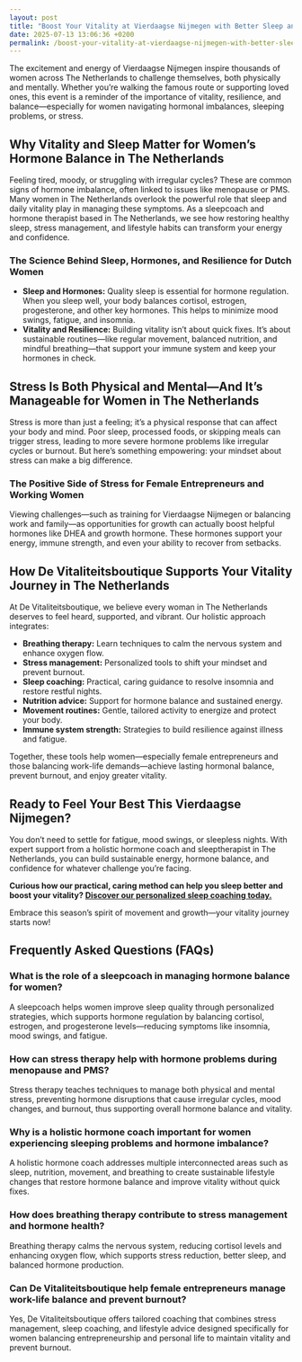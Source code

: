 ```yaml
---
layout: post
title: "Boost Your Vitality at Vierdaagse Nijmegen with Better Sleep and Hormone Balance"
date: 2025-07-13 13:06:36 +0200
permalink: /boost-your-vitality-at-vierdaagse-nijmegen-with-better-sleep-and-hormone-balance/
---
```

The excitement and energy of Vierdaagse Nijmegen inspire thousands of women across The Netherlands to challenge themselves, both physically and mentally. Whether you’re walking the famous route or supporting loved ones, this event is a reminder of the importance of vitality, resilience, and balance—especially for women navigating hormonal imbalances, sleeping problems, or stress.

## Why Vitality and Sleep Matter for Women’s Hormone Balance in The Netherlands

Feeling tired, moody, or struggling with irregular cycles? These are common signs of hormone imbalance, often linked to issues like menopause or PMS. Many women in The Netherlands overlook the powerful role that sleep and daily vitality play in managing these symptoms. As a sleepcoach and hormone therapist based in The Netherlands, we see how restoring healthy sleep, stress management, and lifestyle habits can transform your energy and confidence.

### The Science Behind Sleep, Hormones, and Resilience for Dutch Women

- **Sleep and Hormones:** Quality sleep is essential for hormone regulation. When you sleep well, your body balances cortisol, estrogen, progesterone, and other key hormones. This helps to minimize mood swings, fatigue, and insomnia.
- **Vitality and Resilience:** Building vitality isn’t about quick fixes. It’s about sustainable routines—like regular movement, balanced nutrition, and mindful breathing—that support your immune system and keep your hormones in check.

## Stress Is Both Physical and Mental—And It’s Manageable for Women in The Netherlands

Stress is more than just a feeling; it’s a physical response that can affect your body and mind. Poor sleep, processed foods, or skipping meals can trigger stress, leading to more severe hormone problems like irregular cycles or burnout. But here’s something empowering: your mindset about stress can make a big difference.

### The Positive Side of Stress for Female Entrepreneurs and Working Women

Viewing challenges—such as training for Vierdaagse Nijmegen or balancing work and family—as opportunities for growth can actually boost helpful hormones like DHEA and growth hormone. These hormones support your energy, immune strength, and even your ability to recover from setbacks.

## How De Vitaliteitsboutique Supports Your Vitality Journey in The Netherlands

At De Vitaliteitsboutique, we believe every woman in The Netherlands deserves to feel heard, supported, and vibrant. Our holistic approach integrates:

- **Breathing therapy:** Learn techniques to calm the nervous system and enhance oxygen flow.
- **Stress management:** Personalized tools to shift your mindset and prevent burnout.
- **Sleep coaching:** Practical, caring guidance to resolve insomnia and restore restful nights.
- **Nutrition advice:** Support for hormone balance and sustained energy.
- **Movement routines:** Gentle, tailored activity to energize and protect your body.
- **Immune system strength:** Strategies to build resilience against illness and fatigue.

Together, these tools help women—especially female entrepreneurs and those balancing work-life demands—achieve lasting hormonal balance, prevent burnout, and enjoy greater vitality.

## Ready to Feel Your Best This Vierdaagse Nijmegen?

You don’t need to settle for fatigue, mood swings, or sleepless nights. With expert support from a holistic hormone coach and sleeptherapist in The Netherlands, you can build sustainable energy, hormone balance, and confidence for whatever challenge you’re facing.

**Curious how our practical, caring method can help you sleep better and boost your vitality? [Discover our personalized sleep coaching today.](https://devitaliteitsboutique.nl/slaapformule/)**

Embrace this season’s spirit of movement and growth—your vitality journey starts now!

## Frequently Asked Questions (FAQs)

### What is the role of a sleepcoach in managing hormone balance for women?

A sleepcoach helps women improve sleep quality through personalized strategies, which supports hormone regulation by balancing cortisol, estrogen, and progesterone levels—reducing symptoms like insomnia, mood swings, and fatigue.

### How can stress therapy help with hormone problems during menopause and PMS?

Stress therapy teaches techniques to manage both physical and mental stress, preventing hormone disruptions that cause irregular cycles, mood changes, and burnout, thus supporting overall hormone balance and vitality.

### Why is a holistic hormone coach important for women experiencing sleeping problems and hormone imbalance?

A holistic hormone coach addresses multiple interconnected areas such as sleep, nutrition, movement, and breathing to create sustainable lifestyle changes that restore hormone balance and improve vitality without quick fixes.

### How does breathing therapy contribute to stress management and hormone health?

Breathing therapy calms the nervous system, reducing cortisol levels and enhancing oxygen flow, which supports stress reduction, better sleep, and balanced hormone production.

### Can De Vitaliteitsboutique help female entrepreneurs manage work-life balance and prevent burnout?

Yes, De Vitaliteitsboutique offers tailored coaching that combines stress management, sleep coaching, and lifestyle advice designed specifically for women balancing entrepreneurship and personal life to maintain vitality and prevent burnout.

<script type="application/ld+json">
{
  "@context": "https://schema.org",
  "@type": "BlogPosting",
  "headline": "Boost Your Vitality at Vierdaagse Nijmegen with Better Sleep and Hormone Balance",
  "description": "Learn how improving sleep and hormone balance can enhance vitality and resilience for women, especially during events like Vierdaagse Nijmegen. De Vitaliteitsboutique offers holistic coaching in The Netherlands focusing on sleep, stress, and hormones.",
  "author": {
    "@type": "Person",
    "name": "De Vitaliteitsboutique",
    "description": "At De Vitaliteitsboutique, we empower women to enhance their vitality through personalized, practical guidance in six key areas: breathing, stress management, sleep, nutrition, movement, and immune system strength."
  },
  "publisher": {
    "@type": "Person",
    "name": "De Vitaliteitsboutique"
  },
  "mainEntityOfPage": {
    "@type": "WebPage",
    "@id": "https://devitaliteitsboutique.nl/blog/boost-vitality-vierdaagse-nijmegen"
  },
  "datePublished": "2024-06-01",
  "dateModified": "2024-06-01",
  "keywords": "Sleepcoach, Sleeptherapist, Hormone therapist, Hormone expert, Stress therapist, stress coach, breathing therapist, Holistic hormone coach, Vitality, Sleeping problems, Hormone problems, Menopause, PMS, Hormone balance, Sleep and hormones, Holistic therapist, insomnia, Women's holistic health, Burnout prevention for women, Work-life balance for women, The Netherlands"
}
</script>

<script type="application/ld+json">
{
  "@context": "https://schema.org",
  "@type": "FAQPage",
  "mainEntity": [
    {
      "@type": "Question",
      "name": "What is the role of a sleepcoach in managing hormone balance for women?",
      "acceptedAnswer": {
        "@type": "Answer",
        "text": "A sleepcoach helps women improve sleep quality through personalized strategies, which supports hormone regulation by balancing cortisol, estrogen, and progesterone levels—reducing symptoms like insomnia, mood swings, and fatigue."
      }
    },
    {
      "@type": "Question",
      "name": "How can stress therapy help with hormone problems during menopause and PMS?",
      "acceptedAnswer": {
        "@type": "Answer",
        "text": "Stress therapy teaches techniques to manage both physical and mental stress, preventing hormone disruptions that cause irregular cycles, mood changes, and burnout, thus supporting overall hormone balance and vitality."
      }
    },
    {
      "@type": "Question",
      "name": "Why is a holistic hormone coach important for women experiencing sleeping problems and hormone imbalance?",
      "acceptedAnswer": {
        "@type": "Answer",
        "text": "A holistic hormone coach addresses multiple interconnected areas such as sleep, nutrition, movement, and breathing to create sustainable lifestyle changes that restore hormone balance and improve vitality without quick fixes."
      }
    },
    {
      "@type": "Question",
      "name": "How does breathing therapy contribute to stress management and hormone health?",
      "acceptedAnswer": {
        "@type": "Answer",
        "text": "Breathing therapy calms the nervous system, reducing cortisol levels and enhancing oxygen flow, which supports stress reduction, better sleep, and balanced hormone production."
      }
    },
    {
      "@type": "Question",
      "name": "Can De Vitaliteitsboutique help female entrepreneurs manage work-life balance and prevent burnout?",
      "acceptedAnswer": {
        "@type": "Answer",
        "text": "Yes, De Vitaliteitsboutique offers tailored coaching that combines stress management, sleep coaching, and lifestyle advice designed specifically for women balancing entrepreneurship and personal life to maintain vitality and prevent burnout."
      }
    }
  ]
}
</script>